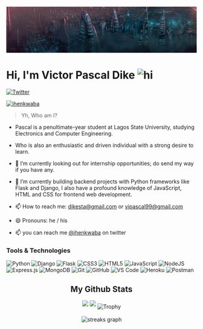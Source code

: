 ![Pretty lights](prettylights.gif)

# Hi, I'm Victor Pascal Dike <img src="https://user-images.githubusercontent.com/1303154/88677602-1635ba80-d120-11ea-84d8-d263ba5fc3c0.gif" width="28px" alt="hi">

[![Twitter](https://img.shields.io/badge/-Twitter-1DA1F2?logo=twitter&logoColor=white&style=flat-square)](https://twitter.com/ihenkwaba)

[<img src="https://komarev.com/ghpvc/?username=ihenkwaba-spec&label=Profile%20views&color=0e75b6&style=flat" alt="ihenkwaba" />](https://github.com/geekpascal/geekpascal)

<!--**geekpascal/geekpascal** is a ✨ _special_ ✨ repository because its `README.md` (this file) appears on your GitHub profile.
Here are some ideas to get you started:
-->

> Yh, Who am I? 

- Pascal is a penultimate-year student at Lagos State University, studying Electronics and Computer Engineering.

- Who is also an enthusiastic and driven individual with a strong desire to learn. 
- 🔭 I’m currently looking out for internship opportunities; do send my way if you have any.
- 🌱 I’m currently building backend projects with Python frameworks like Flask and Django, I also have a profound knowledge of JavaScript, HTML and CSS for frontend web development.
- 📫 How to reach me: dikesta@gmail.com or vipascal99@gmail.com
- 😄 Pronouns: he / his
- 📫 you can reach me [@ihenkwaba](https://twitter.com/ihenkwaba) on twitter

### Tools & Technologies
![Python](https://img.shields.io/badge/Python-2000FF?style=for-the-badge&logo=Python&logoColor=blue)
![Django](https://img.shields.io/badge/Django-000000?style=for-the-badge&logo=Django&logoColor=white)
![Flask](https://img.shields.io/badge/Flask-DB7093?style=for-the-badge&logo=Flask&logoColor=black)
![CSS3](https://img.shields.io/badge/CSS3-1572B6?style=for-the-badge&logo=css3&logoColor=white)
![HTML5](https://img.shields.io/badge/html5-%23E34F26.svg?style=for-the-badge&logo=html5&logoColor=white)
![JavaScript](https://img.shields.io/badge/javascript-%23323330.svg?style=for-the-badge&logo=javascript&logoColor=%23F7DF1E)
![NodeJS](https://img.shields.io/badge/node.js-6DA55F?style=for-the-badge&logo=node.js&logoColor=white)
![Express.js](https://img.shields.io/badge/express.js-%23404d59.svg?style=for-the-badge&logo=express&logoColor=%2361DAFB)
![MongoDB](https://img.shields.io/badge/MongoDB-%234ea94b.svg?style=for-the-badge&logo=mongodb&logoColor=white)
![Git](https://img.shields.io/badge/-Git-F05032?style=for-the-badge&logo=git&logoColor=white)
![GitHub](https://img.shields.io/badge/GitHub-100000?style=for-the-badge&logo=github&logoColor=white)
![VS Code](https://img.shields.io/badge/-VS%20Code-007ACC?style=for-the-badge&logo=visual%20studio%20code&logoColor=white)
![Heroku](https://img.shields.io/badge/Heroku-430098?style=for-the-badge&logo=heroku&logoColor=white)
![Postman](https://img.shields.io/badge/Postman-F05032?style=for-the-badge&logo=postman&logoColor=white)


<div align="center">
  <h2> <strong> My Github Stats </strong> </h2>
    <img src="https://github-readme-stats-git-masterrstaa-rickstaa.vercel.app/api?username=geekpascal&show_icons=true&bg_color=0e2239&text_color=58a6ff&hide_border=true" width="54.25%">
  <img src="https://github-readme-stats-git-masterrstaa-rickstaa.vercel.app/api/top-langs?username=geekpascal&layout=compact&bg_color=0e2239&text_color=58a6ff&hide_border=true" width="45.25%"> 
  <img src="https://github-profile-trophy.vercel.app/?username=geekpascal&theme=algolia&no-frame=true&no-bg=true&row=1&column=7" width="100%" alt="Trophy" align="middle"  /> <br> <br>
  <img src="https://streak-stats.demolab.com?user=geekpascal&theme=highcontrast&hide_border=true&border_radius=0&ring=2100FA&background=000000&fire=0079FA&currStreakNum=0079FA&dates=0079FA&sideNums=0079FA&currStreakLabel=0079FA&stroke=0079FA&sideLabels=0079FA" height="150" alt="streaks graph"  />
</div>
